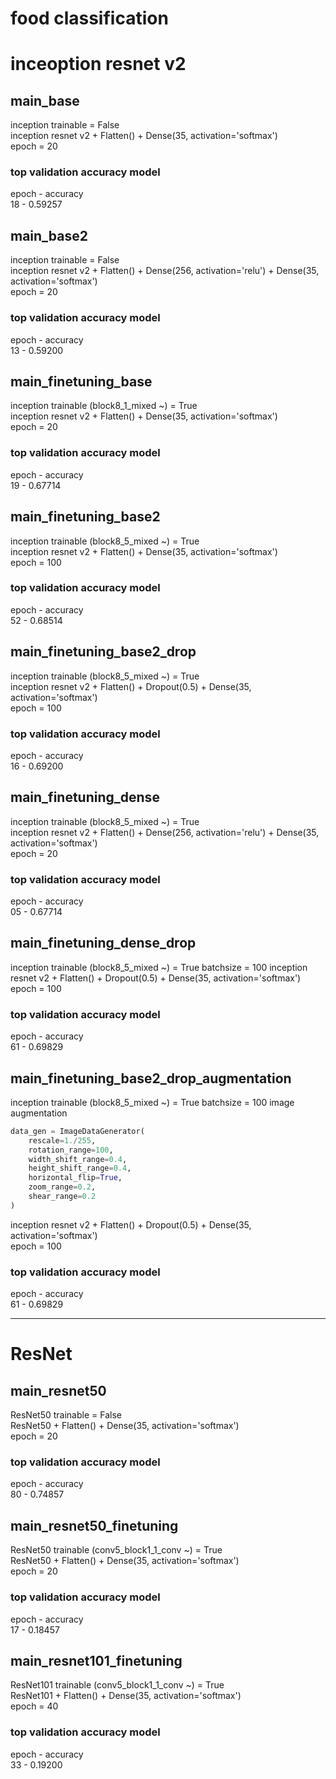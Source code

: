 # food classification
# inceoption resnet v2
## main_base
inception trainable = False  
inception resnet v2 + Flatten() + Dense(35, activation='softmax')  
epoch = 20  

### top validation accuracy model
epoch - accuracy  
18 - 0.59257

## main_base2
inception trainable = False  
inception resnet v2 + Flatten() + Dense(256, activation='relu') + Dense(35, activation='softmax')  
epoch = 20

### top validation accuracy model
epoch - accuracy  
13 - 0.59200

## main_finetuning_base
inception trainable (block8_1_mixed ~) = True  
inception resnet v2 + Flatten() + Dense(35, activation='softmax')  
epoch = 20

### top validation accuracy model
epoch - accuracy  
19 - 0.67714

## main_finetuning_base2
inception trainable (block8_5_mixed ~) = True  
inception resnet v2 + Flatten() + Dense(35, activation='softmax')  
epoch = 100

### top validation accuracy model
epoch - accuracy  
52 - 0.68514

## main_finetuning_base2_drop
inception trainable (block8_5_mixed ~) = True  
inception resnet v2 + Flatten() + Dropout(0.5) + Dense(35, activation='softmax')  
epoch = 100

### top validation accuracy model
epoch - accuracy  
16 - 0.69200

## main_finetuning_dense
inception trainable (block8_5_mixed ~) = True  
inception resnet v2 + Flatten() + Dense(256, activation='relu') + Dense(35, activation='softmax')  
epoch = 20

### top validation accuracy model
epoch - accuracy  
05 - 0.67714

## main_finetuning_dense_drop
inception trainable (block8_5_mixed ~) = True 
batchsize = 100
inception resnet v2 + Flatten() + Dropout(0.5) + Dense(35, activation='softmax')  
epoch = 100

### top validation accuracy model
epoch - accuracy  
61 - 0.69829

## main_finetuning_base2_drop_augmentation
inception trainable (block8_5_mixed ~) = True 
batchsize = 100
image augmentation 
```python
data_gen = ImageDataGenerator(
    rescale=1./255,
    rotation_range=100,
    width_shift_range=0.4,
    height_shift_range=0.4,
    horizontal_flip=True,
    zoom_range=0.2,
    shear_range=0.2
)
```
inception resnet v2 + Flatten() + Dropout(0.5) + Dense(35, activation='softmax')  
epoch = 100

### top validation accuracy model
epoch - accuracy  
61 - 0.69829

--------------
# ResNet
## main_resnet50
ResNet50 trainable = False  
ResNet50 + Flatten() + Dense(35, activation='softmax')  
epoch = 20

### top validation accuracy model
epoch - accuracy  
80 - 0.74857

## main_resnet50_finetuning
ResNet50 trainable (conv5_block1_1_conv ~) = True  
ResNet50 + Flatten() + Dense(35, activation='softmax')  
epoch = 20

### top validation accuracy model
epoch - accuracy  
17 - 0.18457

## main_resnet101_finetuning
ResNet101 trainable (conv5_block1_1_conv ~) = True  
ResNet101 + Flatten() + Dense(35, activation='softmax')  
epoch = 40

### top validation accuracy model
epoch - accuracy  
33 - 0.19200
